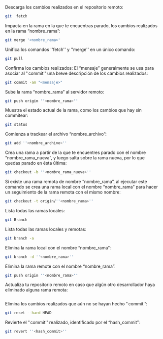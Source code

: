 Descarga los cambios realizados en el repositorio remoto:
```bash
git  fetch
```

Impacta en la rama en la que te encuentras parado, los cambios realizados en la rama “nombre_rama”:
``` bash
git merge '<nombre_rama>'
```
Unifica los comandos ''fetch'' y ''merge'' en un único comando:
 ```bash
git pull
```

Confirma los cambios realizados: El “mensaje” generalmente se usa para asociar al ''commit'' una breve descripción de los cambios realizados:
 ``` bash
git commit -am "<mensaje>"
```

Sube la rama “nombre_rama” al servidor remoto:
 ```bash
git push origin ''<nombre_rama>''
```

Muestra el estado actual de la rama, como los cambios que hay sin commitear:
 ```bash
git status
```

Comienza a trackear el archivo “nombre_archivo”:
 ```bash
git add ''<nombre_archivo>''
```

Crea una rama a partir de la que te encuentres parado con el nombre “nombre_rama_nueva”, y luego salta sobre la rama nueva, por lo que quedas parado en ésta última:
 ``` bash
git checkout -b ''<nombre_rama_nueva>''
```

Si existe una rama remota de nombre “nombre_rama”, al ejecutar este comando se crea una rama local con el nombre “nombre_rama” para hacer un seguimiento de la rama remota con el mismo nombre:
 ```bash
git checkout -t origin/''<nombre_rama>''
```

Lista todas las ramas locales:
```bash
git Branch
```

Lista todas las ramas locales y remotas:
```bash
git branch -a
```

Elimina la rama local con el nombre “nombre_rama”:
 ``` bash
git branch -d ''<nombre_rama>''
```

Elimina la rama remote con el nombre “nombre_rama”:
 ```bash 
git push origin ''<nombre_rama>''
```

Actualiza tu repositorio remoto en caso que algún otro desarrollador haya eliminado alguna rama remota:
```bash git remote prune origin
```

Elimina los cambios realizados que aún no se hayan hecho ''commit'':
 ``` bash 
git reset --hard HEAD
```

Revierte el ''commit'' realizado, identificado por el “hash_commit”:
```bash
git revert ''<hash_commit>''
```

